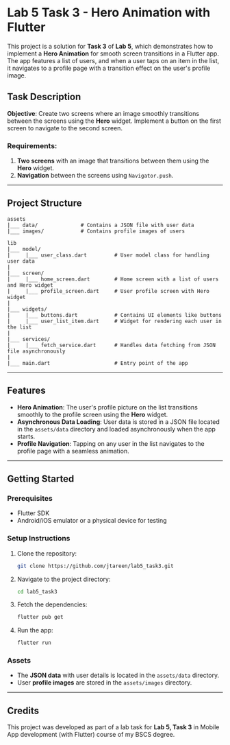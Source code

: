 # Lab 5 Task 3 - Hero Animation with Flutter

This project is a solution for **Task 3** of **Lab 5**, which demonstrates how to implement a **Hero Animation** for smooth screen transitions in a Flutter app. The app features a list of users, and when a user taps on an item in the list, it navigates to a profile page with a transition effect on the user's profile image.

## Task Description

**Objective**: 
Create two screens where an image smoothly transitions between the screens using the **Hero** widget. Implement a button on the first screen to navigate to the second screen.

### Requirements:
1. **Two screens** with an image that transitions between them using the **Hero** widget.
2. **Navigation** between the screens using `Navigator.push`.

---

## Project Structure

```
assets
|___ data/              # Contains a JSON file with user data
|___ images/            # Contains profile images of users

lib
|___ model/
|     |___ user_class.dart         # User model class for handling user data
|
|___ screen/
|     |___ home_screen.dart        # Home screen with a list of users and Hero widget
|     |___ profile_screen.dart     # User profile screen with Hero widget
|
|___ widgets/
|     |___ buttons.dart            # Contains UI elements like buttons
|     |___ user_list_item.dart     # Widget for rendering each user in the list
|
|___ services/
|     |___ fetch_service.dart      # Handles data fetching from JSON file asynchronously
|
|___ main.dart                     # Entry point of the app
```

---

## Features

- **Hero Animation**: The user's profile picture on the list transitions smoothly to the profile screen using the **Hero** widget.
- **Asynchronous Data Loading**: User data is stored in a JSON file located in the `assets/data` directory and loaded asynchronously when the app starts.
- **Profile Navigation**: Tapping on any user in the list navigates to the profile page with a seamless animation.
  
---

## Getting Started

### Prerequisites

- Flutter SDK
- Android/iOS emulator or a physical device for testing

### Setup Instructions

1. Clone the repository:
    ```bash
    git clone https://github.com/jtareen/lab5_task3.git
    ```
2. Navigate to the project directory:
    ```bash
    cd lab5_task3
    ```
3. Fetch the dependencies:
    ```bash
    flutter pub get
    ```
4. Run the app:
    ```bash
    flutter run
    ```

### Assets

- The **JSON data** with user details is located in the `assets/data` directory.
- User **profile images** are stored in the `assets/images` directory.

---

## Credits

This project was developed as part of a lab task for **Lab 5, Task 3** in Mobile App development (with Flutter) course of my BSCS degree.